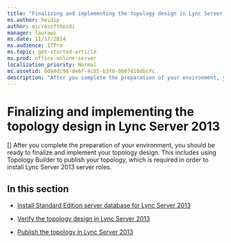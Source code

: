 ```yaml
---
title: "Finalizing and implementing the topology design in Lync Server 2013"
ms.author: heidip
author: microsoftheidi
manager: laurawi
ms.date: 11/17/2014
ms.audience: ITPro
ms.topic: get-started-article
ms.prod: office-online-server
localization_priority: Normal
ms.assetid: 0d84dc98-de6f-4c85-b3f8-0b07d10dbcfc
description: "After you complete the preparation of your environment, you should be ready to finalize and implement your topology design. This includes using Topology Builder to publish your topology, which is required in order to install Lync Server 2013 server roles."
---
```


# Finalizing and implementing the topology design in Lync Server 2013
[]
After you complete the preparation of your environment, you should be ready to finalize and implement your topology design. This includes using Topology Builder to publish your topology, which is required in order to install Lync Server 2013 server roles.
  
## In this section

- [Install Standard Edition server database for Lync Server 2013](install-standard-edition-server-database.md)
    
- [Verify the topology design in Lync Server 2013](verify-the-topology-design.md)
    
- [Publish the topology in Lync Server 2013](publish-the-topology.md)
    


